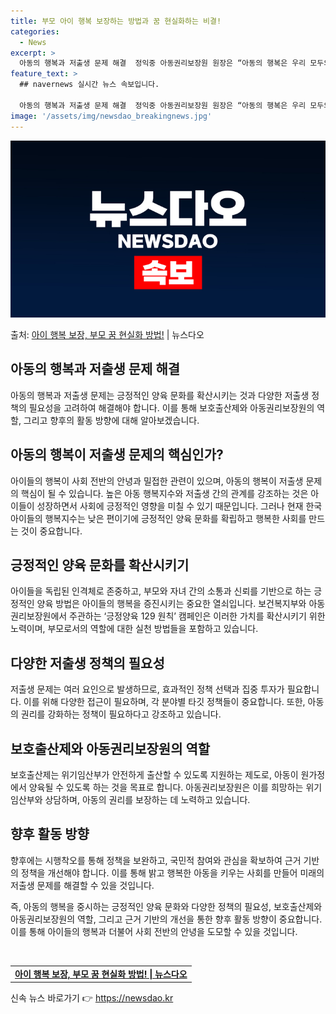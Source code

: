 ```yaml
---
title: 부모 아이 행복 보장하는 방법과 꿈 현실화하는 비결!
categories:
  - News
excerpt: >
  아동의 행복과 저출생 문제 해결  정익중 아동권리보장원 원장은 “아동의 행복은 우리 모두의 행복과 연결된다”…
feature_text: >
  ## navernews 실시간 뉴스 속보입니다.

  아동의 행복과 저출생 문제 해결  정익중 아동권리보장원 원장은 “아동의 행복은 우리 모두의 행복과 연결된다”…
image: '/assets/img/newsdao_breakingnews.jpg'
---
```


![뉴스다오 속보](/assets/img/newsdao_breakingnews.jpg)

<p>출처: <a href="https://newsdao.kr/4552" rel="dofollow">아이 행복 보장, 부모 꿈 현실화 방법!</a> | 뉴스다오</p>

<h2 data-ke-size="size26">아동의 행복과 저출생 문제 해결</h2>

아동의 행복과 저출생 문제는 긍정적인 양육 문화를 확산시키는 것과 다양한 저출생 정책의 필요성을 고려하여 해결해야 합니다. 이를 통해 보호출산제와 아동권리보장원의 역할, 그리고 향후의 활동 방향에 대해 알아보겠습니다.

<h2 data-ke-size="size24">아동의 행복이 저출생 문제의 핵심인가?</h2>
아이들의 행복이 사회 전반의 안녕과 밀접한 관련이 있으며, 아동의 행복이 저출생 문제의 핵심이 될 수 있습니다. 높은 아동 행복지수와 저출생 간의 관계를 강조하는 것은 아이들이 성장하면서 사회에 긍정적인 영향을 미칠 수 있기 때문입니다. 그러나 현재 한국 아이들의 행복지수는 낮은 편이기에 긍정적인 양육 문화를 확립하고 행복한 사회를 만드는 것이 중요합니다.

<h2 data-ke-size="size24">긍정적인 양육 문화를 확산시키기</h2>
아이들을 독립된 인격체로 존중하고, 부모와 자녀 간의 소통과 신뢰를 기반으로 하는 긍정적인 양육 방법은 아이들의 행복을 증진시키는 중요한 열쇠입니다. 보건복지부와 아동권리보장원에서 주관하는 ‘긍정양육 129 원칙’ 캠페인은 이러한 가치를 확산시키기 위한 노력이며, 부모로서의 역할에 대한 실천 방법들을 포함하고 있습니다.

<h2 data-ke-size="size24">다양한 저출생 정책의 필요성</h2>
저출생 문제는 여러 요인으로 발생하므로, 효과적인 정책 선택과 집중 투자가 필요합니다. 이를 위해 다양한 접근이 필요하며, 각 분야별 타깃 정책들이 중요합니다. 또한, 아동의 권리를 강화하는 정책이 필요하다고 강조하고 있습니다.

<h2 data-ke-size="size24">보호출산제와 아동권리보장원의 역할</h2>
보호출산제는 위기임산부가 안전하게 출산할 수 있도록 지원하는 제도로, 아동이 원가정에서 양육될 수 있도록 하는 것을 목표로 합니다. 아동권리보장원은 이를 희망하는 위기임산부와 상담하며, 아동의 권리를 보장하는 데 노력하고 있습니다.

<h2 data-ke-size="size24">향후 활동 방향</h2>
향후에는 시행착오를 통해 정책을 보완하고, 국민적 참여와 관심을 확보하여 근거 기반의 정책을 개선해야 합니다. 이를 통해 밝고 행복한 아동을 키우는 사회를 만들어 미래의 저출생 문제를 해결할 수 있을 것입니다.

즉, 아동의 행복을 중시하는 긍정적인 양육 문화와 다양한 정책의 필요성, 보호출산제와 아동권리보장원의 역할, 그리고 근거 기반의 개선을 통한 향후 활동 방향이 중요합니다. 이를 통해 아이들의 행복과 더불어 사회 전반의 안녕을 도모할 수 있을 것입니다.

<p data-ke-size="size16">&nbsp;</p>

<table>
<tbody>
<tr>
<td style="text-align: center; height: 17px;"><b><a href="https://newsdao.kr/4552">아이 행복 보장, 부모 꿈 현실화 방법! | 뉴스다오</a></b></td>
</tr>
</tbody>
</table>
 

신속 뉴스 바로가기 👉 <a href="https://newsdao.kr" rel="dofollow">https://newsdao.kr</a>


